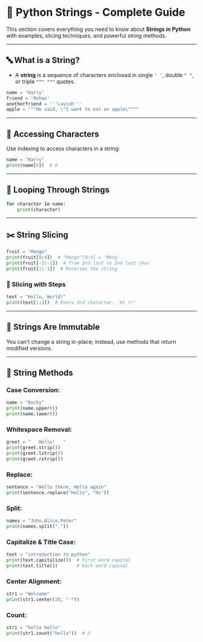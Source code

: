 # 📘 Python Strings - Complete Guide

This section covers everything you need to know about **Strings in Python** with examples, slicing techniques, and powerful string methods.

---

## 🔤 What is a String?
- A **string** is a sequence of characters enclosed in single `' '`, double `" "`, or triple `""" """` quotes.
```python
name = "Harry"
friend = 'Rohan'
anotherfriend = '''Lavish'''
apple = """He said, \"I want to eat an apple\""""
```

---

## 📌 Accessing Characters
Use indexing to access characters in a string:
```python
name = "Harry"
print(name[0])  # H
```

---

## 🔁 Looping Through Strings
```python
for character in name:
    print(character)
```

---

## ✂️ String Slicing
```python
fruit = "Mongo"
print(fruit[0:4])  # "Mongo"[0:4] = 'Mong'
print(fruit[-3:-1])  # from 3rd last to 2nd last char
print(fruit[::-1])  # Reverses the string
```

### 🔢 Slicing with Steps
```python
text = "Hello, World!"
print(text[::3])  # Every 3rd character: 'Hl r!'
```

---


## 🧱 Strings Are Immutable
You can't change a string in-place; instead, use methods that return modified versions.

---

## 🔧 String Methods
### Case Conversion:
```python
name = "Rocky"
print(name.upper())
print(name.lower())
```

### Whitespace Removal:
```python
greet = "   Hello!   "
print(greet.strip())
print(greet.lstrip())
print(greet.rstrip())
```

### Replace:
```python
sentence = "Hello there, Hello again"
print(sentence.replace("Hello", "Hi"))
```

### Split:
```python
names = "John,Alice,Peter"
print(names.split(","))
```

### Capitalize & Title Case:
```python
text = "introduction to python"
print(text.capitalize())  # First word capital
print(text.title())       # Each word capital
```

### Center Alignment:
```python
str1 = "Welcome"
print(str1.center(20, "-"))
```

### Count:
```python
str1 = "hello hello"
print(str1.count("hello"))  # 2
```
